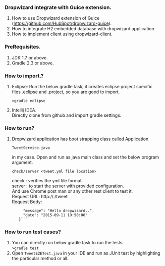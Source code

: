 ### Dropwizard integrate with Guice extension.
  1. How to use Dropwizard extension of Guice (https://github.com/HubSpot/dropwizard-guice).  
  2. How to integrate H2 embedded database with dropwizard application.
  3. How to implement client using dropwizard-client.
  
### PreRequisites.
  1. JDK 1.7 or above.
  2. Gradle 2.3 or above.
  
### How to import.?
  1. Eclipse:
     Run the below gradle task, it creates eclipse project specific files .eclipse and .project, so you are good to import.   
     
     ```>gradle eclipse```  
     
  2. Intellij IDEA.  
     Directly clone from github and import gradle settings.  
     
### How to run?  
  1. Dropwizard application has boot strapping class called Application.  
       
     ```TweetService.java```  
     
     in my case. Open and run as java main class and set the below program argument. 
      
     ```check/server <tweet.yml file location>```  
     
     check : verifies the yml file format.  
     server : to start the server with provided configuration.  
     And use Chrome post man or any other rest client to test it.  
     Request URL: http://<HostName>:<Port>/tweet  
     Request Body:    
     
       ```{    
            "message": "Hello dropwizard..",    
            "date": "2015-09-11 19:58:00"    
          }```              
     
### How to run test cases?
   1. You can directly run below gradle task to run the tests.    
      ```>gradle test```  
   2. Open ```TweetE2ETest.java``` in your IDE and run as JUnit test by highlighting the particular method or all.  
   
   